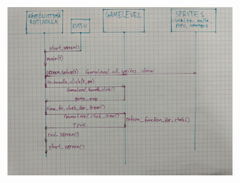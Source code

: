 ![Tähän tulee kuva](https://github.com/hartonenolli/ot-harjoitustyo/blob/master/sekvenssikaavio_2.jpg?raw=true)
